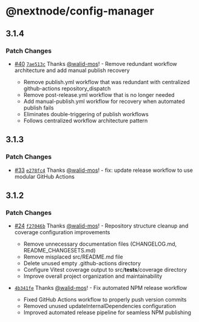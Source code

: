 # @nextnode/config-manager

## 3.1.4

### Patch Changes

- [#40](https://github.com/NextNodeSolutions/config-manager/pull/40) [`7ae513c`](https://github.com/NextNodeSolutions/config-manager/commit/7ae513c11bc4dae647d1710075da97060418928e) Thanks [@walid-mos](https://github.com/walid-mos)! - Remove redundant workflow architecture and add manual publish recovery

  - Remove publish.yml workflow that was redundant with centralized github-actions repository_dispatch
  - Remove post-release.yml workflow that is no longer needed
  - Add manual-publish.yml workflow for recovery when automated publish fails
  - Eliminates double-triggering of publish workflows
  - Follows centralized workflow architecture pattern

## 3.1.3

### Patch Changes

- [#33](https://github.com/NextNodeSolutions/config-manager/pull/33) [`e278fc4`](https://github.com/NextNodeSolutions/config-manager/commit/e278fc4ce615bb33e7c45ecffa662cbf3b74ff04) Thanks [@walid-mos](https://github.com/walid-mos)! - fix: update release workflow to use modular GitHub Actions

## 3.1.2

### Patch Changes

- [#24](https://github.com/NextNodeSolutions/config-manager/pull/24) [`f27046b`](https://github.com/NextNodeSolutions/config-manager/commit/f27046b76cbb058404b282df92d243e4f37fa2fd) Thanks [@walid-mos](https://github.com/walid-mos)! - Repository structure cleanup and coverage configuration improvements

  - Remove unnecessary documentation files (CHANGELOG.md, README_CHANGESETS.md)
  - Remove misplaced src/README.md file
  - Delete unused empty .github-actions directory
  - Configure Vitest coverage output to src/**tests**/coverage directory
  - Improve overall project organization and maintainability

- [`4b341fe`](https://github.com/NextNodeSolutions/config-manager/commit/4b341fe8466bf10d924a02ed5d9cc099c22dcf2d) Thanks [@walid-mos](https://github.com/walid-mos)! - Fix automated NPM release workflow

  - Fixed GitHub Actions workflow to properly push version commits
  - Removed unused updateInternalDependencies configuration
  - Improved automated release pipeline for seamless NPM publishing
